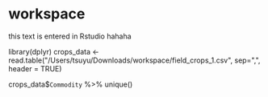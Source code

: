 # workspace
this text is entered in Rstudio
hahaha

library(dplyr)
crops_data <- read.table("/Users/tsuyu/Downloads/workspace/field_crops_1.csv", sep=",", header = TRUE)

crops_data$`Commodity` %>% 
  unique()     